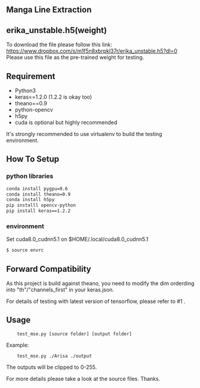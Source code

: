 Manga Line Extraction
--------------

## erika_unstable.h5(weight)

To download the file please follow this link:
https://www.dropbox.com/s/m1f5n8xbrpkl37r/erika_unstable.h5?dl=0
Please use this file as the pre-trained weight for testing.


## Requirement

+  Python3
+  keras==1.2.0 (1.2.2 is okay too)
+  theano==0.9
+  python-opencv
+  h5py
+  cuda is optional but highly recommended

It's strongly recommended to use virtualenv to build the testing environment.


## How To Setup
### python libraries
```bash
conda install pygpu=0.6
conda install theano=0.9
conda install h5py
pip installl opencv-python
pip install keras==1.2.2
```

### environment
Set cuda8.0_cudnn5.1 on $HOME/.local/cuda8.0_cudnn5.1

```bash
$ source envrc
```

## Forward Compatibility

As this project is build against theano, you need to modify the dim orderding into "th"/"channels_first" in your keras.json.

For details of testing with latest version of tensorflow, please refer to #1 .

## Usage

        test_mse.py [source folder] [output folder]

Example:

        test_mse.py ./Arisa ./output

The outputs will be clipped to 0-255.




For more details please take a look at the source files. Thanks.
